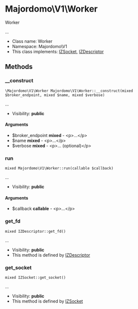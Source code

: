 Majordomo\V1\Worker
===============

Worker

...


* Class name: Worker
* Namespace: Majordomo\V1
* This class implements: [IZSocket](IZSocket.md), [IZDescriptor](IZDescriptor.md)






Methods
-------


### __construct

    \Majordomo\V1\Worker Majordomo\V1\Worker::__construct(mixed $broker_endpoint, mixed $name, mixed $verbose)



...

* Visibility: **public**


#### Arguments
* $broker_endpoint **mixed** - &lt;p&gt;...&lt;/p&gt;
* $name **mixed** - &lt;p&gt;...&lt;/p&gt;
* $verbose **mixed** - &lt;p&gt;... (optional)&lt;/p&gt;



### run

    mixed Majordomo\V1\Worker::run(callable $callback)



...

* Visibility: **public**


#### Arguments
* $callback **callable** - &lt;p&gt;...&lt;/p&gt;



### get_fd

    mixed IZDescriptor::get_fd()



...

* Visibility: **public**
* This method is defined by [IZDescriptor](IZDescriptor.md)




### get_socket

    mixed IZSocket::get_socket()



...

* Visibility: **public**
* This method is defined by [IZSocket](IZSocket.md)



